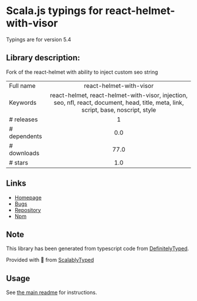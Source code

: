 
# Scala.js typings for react-helmet-with-visor

Typings are for version 5.4

## Library description:
Fork of the react-helmet with ability to inject custom seo string

|                    |                 |
| ------------------ | :-------------: |
| Full name          | react-helmet-with-visor |
| Keywords           | react-helmet, react-helmet-with-visor, injection, seo, nfl, react, document, head, title, meta, link, script, base, noscript, style |
| # releases         | 1 |
| # dependents       | 0.0 |
| # downloads        | 77.0 |
| # stars            | 1.0 |

## Links
- [Homepage](https://github.com/kokushkin/react-helmet-with-visor#readme)
- [Bugs](https://github.com/kokushkin/react-helmet-with-visor/issues)
- [Repository](https://github.com/kokushkin/react-helmet-with-visor)
- [Npm](https://www.npmjs.com/package/react-helmet-with-visor)
    


## Note
This library has been generated from typescript code from [DefinitelyTyped](https://definitelytyped.org).

Provided with :purple_heart: from [ScalablyTyped](https://github.com/oyvindberg/ScalablyTyped)

## Usage
See [the main readme](../../readme.md) for instructions.


